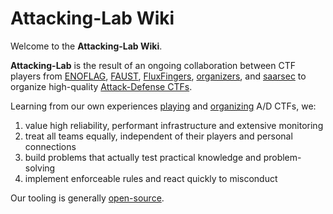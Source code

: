 # Attacking-Lab Wiki

Welcome to the **Attacking-Lab Wiki**.


**Attacking-Lab** is the result of an ongoing collaboration between CTF players
from [ENOFLAG](https://ctftime.org/team/1438/),
[FAUST](https://ctftime.org/team/550),
[FluxFingers](https://ctftime.org/team/551/),
[organizers](https://ctftime.org/team/42934/),
and [saarsec](https://ctftime.org/team/15337)
to organize high-quality [Attack-Defense CTFs](/attack-defense/index.md).


Learning from our own experiences [playing](/attack-defense/playing/index.md)
and [organizing](/attack-defense/hosting/index.md) A/D CTFs, we:

1. value high reliability, performant infrastructure and extensive monitoring
2. treat all teams equally, independent of their players and personal connections
3. build problems that actually test practical knowledge and problem-solving
4. implement enforceable rules and react quickly to misconduct

Our tooling is generally [open-source](https://github.com/attacking-lab).
